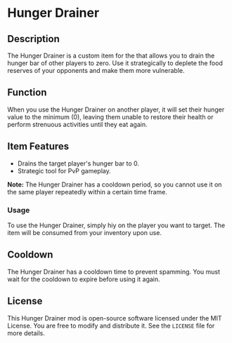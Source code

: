 # Hunger Drainer

## Description
The Hunger Drainer is a custom item for the that allows you to drain the hunger bar of other players to zero. Use it strategically to deplete the food reserves of your opponents and make them more vulnerable.

## Function
When you use the Hunger Drainer on another player, it will set their hunger value to the minimum (0), leaving them unable to restore their health or perform strenuous activities until they eat again.

## Item Features
- Drains the target player's hunger bar to 0.
- Strategic tool for PvP gameplay.

**Note:** The Hunger Drainer has a cooldown period, so you cannot use it on the same player repeatedly within a certain time frame.

### Usage
To use the Hunger Drainer, simply hiy on the player you want to target. The item will be consumed from your inventory upon use.

## Cooldown
The Hunger Drainer has a cooldown time to prevent spamming. You must wait for the cooldown to expire before using it again.

## License
This Hunger Drainer mod is open-source software licensed under the MIT License. You are free to modify and distribute it. See the `LICENSE` file for more details.
